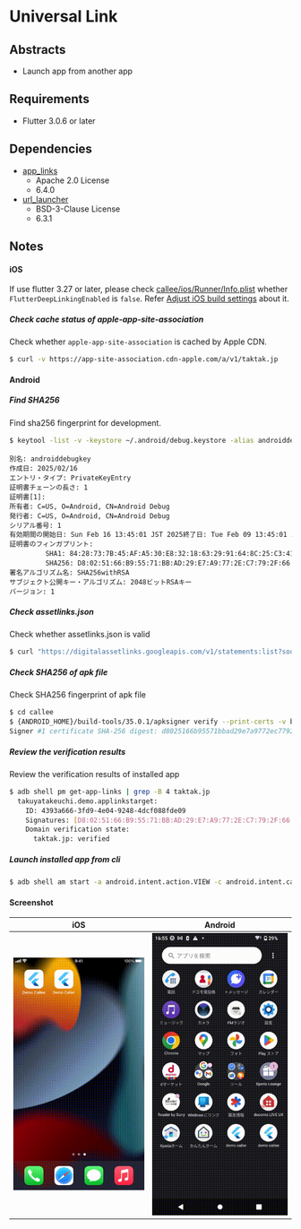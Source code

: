 # Universal Link

## Abstracts

* Launch app from another app

## Requirements

* Flutter 3.0.6 or later

## Dependencies

* [app_links](https://pub.dev/packages/app_links)
  * Apache 2.0 License
  * 6.4.0
* [url_launcher](https://pub.dev/packages/url_launcher)
  * BSD-3-Clause License
  * 6.3.1

## Notes

#### iOS

If use flutter 3.27 or later, please check [callee/ios/Runner/Info.plist](callee/ios/Runner/Info.plist) whether `FlutterDeepLinkingEnabled` is `false`.
Refer [Adjust iOS build settings](https://docs.flutter.dev/cookbook/navigation/set-up-universal-links#adjust-ios-build-settings) about it.

##### Check cache status of apple-app-site-association

Check whether `apple-app-site-association` is cached by Apple CDN.

````bash
$ curl -v https://app-site-association.cdn-apple.com/a/v1/taktak.jp
````

#### Android

##### Find SHA256

Find sha256 fingerprint for development.

````bash
$ keytool -list -v -keystore ~/.android/debug.keystore -alias androiddebugkey -storepass android -keypass android

別名: androiddebugkey
作成日: 2025/02/16
エントリ・タイプ: PrivateKeyEntry
証明書チェーンの長さ: 1
証明書[1]:
所有者: C=US, O=Android, CN=Android Debug
発行者: C=US, O=Android, CN=Android Debug
シリアル番号: 1
有効期間の開始日: Sun Feb 16 13:45:01 JST 2025終了日: Tue Feb 09 13:45:01 JST 2055
証明書のフィンガプリント:
         SHA1: 84:28:73:7B:45:AF:A5:30:E8:32:18:63:29:91:64:8C:25:C3:41:B4
         SHA256: D8:02:51:66:B9:55:71:BB:AD:29:E7:A9:77:2E:C7:79:2F:66:A3:F8:D7:24:5E:EA:CD:0C:6E:76:AD:23:30:A6
署名アルゴリズム名: SHA256withRSA
サブジェクト公開キー・アルゴリズム: 2048ビットRSAキー
バージョン: 1
````

##### Check assetlinks.json

Check whether assetlinks.json is valid

````bash
$ curl "https://digitalassetlinks.googleapis.com/v1/statements:list?source.web.site=https://taktak.jp&relation=delegate_permission/common.handle_all_urls"
````

##### Check SHA256 of apk file

Check SHA256 fingerprint of apk file

````bash
$ cd callee
$ {ANDROID_HOME}/build-tools/35.0.1/apksigner verify --print-certs -v build/app/outputs/apk/release/app-release.apk | grep "Signer #1 certificate SHA-256 digest:"
Signer #1 certificate SHA-256 digest: d8025166b95571bbad29e7a9772ec7792f66a3f8d7245eeacd0c6e76ad2330a6
````

##### Review the verification results 

Review the verification results of installed app

````bash
$ adb shell pm get-app-links | grep -B 4 taktak.jp
  takuyatakeuchi.demo.applinkstarget:
    ID: 4393a666-3fd9-4e04-9248-4dcf088fde09
    Signatures: [D8:02:51:66:B9:55:71:BB:AD:29:E7:A9:77:2E:C7:79:2F:66:A3:F8:D7:24:5E:EA:CD:0C:6E:76:AD:23:30:A6]
    Domain verification state:
      taktak.jp: verified
````

##### Launch installed app from cli

````bash
$ adb shell am start -a android.intent.action.VIEW -c android.intent.category.BROWSABLE -d "https://taktak.jp/buy"
````

#### Screenshot

|iOS|Android|
|---|---|
|<img src="./images/ios.gif" width="320" />|<img src="./images/android.gif" width="320" />|